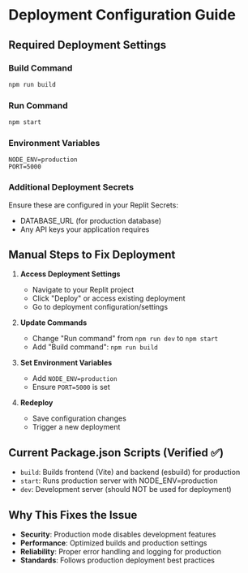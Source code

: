 # Deployment Configuration Guide

## Required Deployment Settings

### Build Command
```bash
npm run build
```

### Run Command  
```bash
npm start
```

### Environment Variables
```
NODE_ENV=production
PORT=5000
```

### Additional Deployment Secrets
Ensure these are configured in your Replit Secrets:
- DATABASE_URL (for production database)
- Any API keys your application requires

## Manual Steps to Fix Deployment

1. **Access Deployment Settings**
   - Navigate to your Replit project
   - Click "Deploy" or access existing deployment
   - Go to deployment configuration/settings

2. **Update Commands**
   - Change "Run command" from `npm run dev` to `npm start`
   - Add "Build command": `npm run build`

3. **Set Environment Variables**
   - Add `NODE_ENV=production`
   - Ensure `PORT=5000` is set

4. **Redeploy**
   - Save configuration changes
   - Trigger a new deployment

## Current Package.json Scripts (Verified ✅)
- `build`: Builds frontend (Vite) and backend (esbuild) for production
- `start`: Runs production server with NODE_ENV=production
- `dev`: Development server (should NOT be used for deployment)

## Why This Fixes the Issue
- **Security**: Production mode disables development features
- **Performance**: Optimized builds and production settings
- **Reliability**: Proper error handling and logging for production
- **Standards**: Follows production deployment best practices